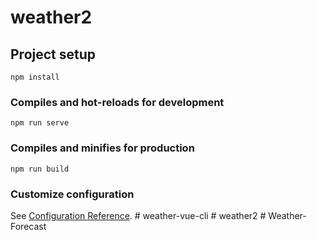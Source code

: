 # weather2

## Project setup
```
npm install
```

### Compiles and hot-reloads for development
```
npm run serve
```

### Compiles and minifies for production
```
npm run build
```

### Customize configuration
See [Configuration Reference](https://cli.vuejs.org/config/).
#   w e a t h e r - v u e - c l i  
 #   w e a t h e r 2  
 #   W e a t h e r - F o r e c a s t  
 